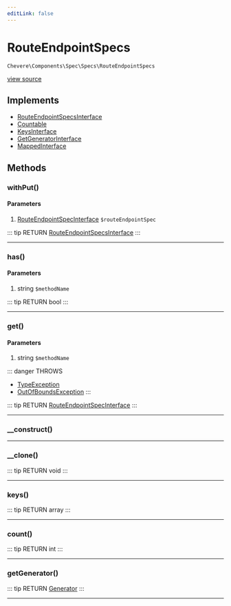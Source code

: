 ```yaml
---
editLink: false
---
```


# RouteEndpointSpecs

`Chevere\Components\Spec\Specs\RouteEndpointSpecs`

[view source](https://github.com/chevere/chevere/blob/master/src/Chevere/Components/Spec/Specs/RouteEndpointSpecs.php)

## Implements

- [RouteEndpointSpecsInterface](../../../Interfaces/Spec/Specs/RouteEndpointSpecsInterface.md)
- [Countable](https://www.php.net/manual/class.countable)
- [KeysInterface](../../../Interfaces/DataStructure/KeysInterface.md)
- [GetGeneratorInterface](../../../Interfaces/DataStructure/GetGeneratorInterface.md)
- [MappedInterface](../../../Interfaces/DataStructure/MappedInterface.md)

## Methods

### withPut()

#### Parameters

1. [RouteEndpointSpecInterface](../../../Interfaces/Spec/Specs/RouteEndpointSpecInterface.md) `$routeEndpointSpec`

::: tip RETURN
[RouteEndpointSpecsInterface](../../../Interfaces/Spec/Specs/RouteEndpointSpecsInterface.md)
:::

---

### has()

#### Parameters

1. string `$methodName`

::: tip RETURN
bool
:::

---

### get()

#### Parameters

1. string `$methodName`

::: danger THROWS
- [TypeException](../../../Exceptions/Core/TypeException.md) 
- [OutOfBoundsException](../../../Exceptions/Core/OutOfBoundsException.md) 
:::

::: tip RETURN
[RouteEndpointSpecInterface](../../../Interfaces/Spec/Specs/RouteEndpointSpecInterface.md)
:::

---

### __construct()

---

### __clone()

::: tip RETURN
void
:::

---

### keys()

::: tip RETURN
array
:::

---

### count()

::: tip RETURN
int
:::

---

### getGenerator()

::: tip RETURN
[Generator](https://www.php.net/manual/class.generator)
:::

---

